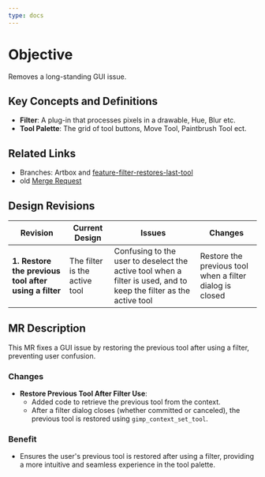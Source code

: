 ```yaml
---
type: docs
---
```


# Objective

Removes a long-standing GUI issue.

## Key Concepts and Definitions

- **Filter**: A plug-in that processes pixels in a drawable, Hue, Blur etc.
- **Tool Palette**: The grid of tool buttons, Move Tool, Paintbrush Tool ect.

## Related Links

- Branches: Artbox and [feature-filter-restores-last-tool](https://gitlab.gnome.org/pixelmixer/artbox/-/tree/feature-filter-restores-last-tool?ref_type=heads)
- old [Merge Request](https://gitlab.gnome.org/GNOME/gimp/-/merge_requests/1572)

## Design Revisions

| **Revision**  | **Current Design**  | **Issues**  | **Changes** |
|--------------------------------------------|---------------------------------------------------------------------------------------------|----------------------------------------------------------------------------------------------|-----------------------------------------------------------|
| **1. Restore the previous tool after using a filter** | The filter is the active tool | Confusing to the user to deselect the active tool when a filter is used, and to keep the filter as the active tool | Restore the previous tool when a filter dialog is closed |

## MR Description

This MR fixes a GUI issue by restoring the previous tool after using a filter, preventing user confusion.

### Changes

- **Restore Previous Tool After Filter Use**:
  - Added code to retrieve the previous tool from the context.
  - After a filter dialog closes (whether committed or canceled), the previous tool is restored using `gimp_context_set_tool`.

### Benefit

- Ensures the user's previous tool is restored after using a filter, providing a more intuitive and seamless experience in the tool palette.

